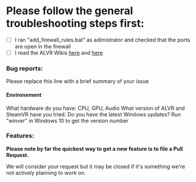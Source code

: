 # Please follow the general troubleshooting steps first:

- [ ] I ran "add_firewall_rules.bat" as adimistrator and checked that the ports are open in the firewall
- [ ] I read the ALVR Wikis [here](https://github.com/polygraphene/ALVR/wiki) and [here](https://github.com/JackD83/ALVR/wiki)

### Bug reports:

Please replace this line with a brief summary of your issue

#### Environement

What hardware do you have: CPU, GPU, Audio
What version of ALVR and SteamVR have you tried. 
Do you have the latest Windows updates? Run "winver" in Windows 10 to get the version number


### Features:

**Please note by far the quickest way to get a new feature is to file a Pull Request.**

We will consider your request but it may be closed if it's something we're not actively planning to work on.